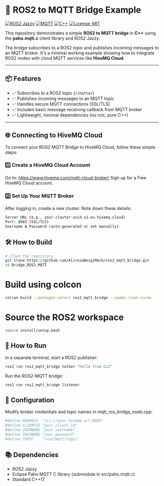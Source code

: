 # 🚀 ROS2 to MQTT Bridge Example

[![ROS2 Jazzy](https://img.shields.io/badge/ROS2-Jazzy-blue)](https://docs.ros.org/en/rolling/index.html)
[![MQTT](https://img.shields.io/badge/MQTT-HiveMQ-brightgreen)](https://www.hivemq.com/mqtt/)
[![C++](https://img.shields.io/badge/C%2B%2B-17-blue)](https://en.cppreference.com/w/cpp/17)
[![License: MIT](https://img.shields.io/badge/License-MIT-yellow.svg)](LICENSE)

This repository demonstrates a simple **ROS2 to MQTT bridge** in **C++** using the **paho.mqtt.c** client library and ROS2 Jazzy.

The bridge subscribes to a ROS2 topic and publishes incoming messages to an MQTT broker. It's a minimal working example showing how to integrate ROS2 nodes with cloud MQTT services like **HiveMQ Cloud**.

---

## 📦 Features

- ✅ Subscribes to a ROS2 topic (`/chatter`)
- ✅ Publishes incoming messages to an MQTT topic
- ✅ Handles secure MQTT connections (SSL/TLS)
- ✅ Includes basic message receiving callback from MQTT broker
- ✅ Lightweight, minimal dependencies (no rclc, pure C++)

---
## 🌐 Connecting to HiveMQ Cloud


To connect your ROS2 MQTT Bridge to HiveMQ Cloud, follow these simple steps:
### 1️⃣ Create a HiveMQ Cloud Account

Go to: https://www.hivemq.com/mqtt-cloud-broker/
Sign up for a Free HiveMQ Cloud account.

### 2️⃣ Set Up Your MQTT Broker

After logging in, create a new cluster.
Note down these details:
```bash
Server URL (e.g., your-cluster-uuid.s2.eu.hivemq.cloud)
Port: 8883 (SSL/TLS)
Username & Password (auto-generated or set manually).
```


## 🛠️ How to Build

```bash
# Clone the repository
git clone https://github.com/AlirezaBeigiMech/ros2_mqtt_bridge.git
cd Bridge_ROS2_MQTT
```

# Build using colcon

```bash
colcon build --packages-select ros2_mqtt_bridge --cmake-clean-cache
```

# Source the ROS2 workspace
```bash
source install/setup.bash
```

## 🏃 How to Run

In a separate terminal, start a ROS2 publisher:
```bash
ros2 run ros2_mqtt_bridge talker "hello from CLI"
```

Run the ROS2-MQTT bridge:
```bash
ros2 run ros2_mqtt_bridge listener
```

## 📝 Configuration

Modify broker credentials and topic names in mqtt_ros_bridge_node.cpp:

```bash
#define ADDRESS  "ssl://your-hivemq-url:8883"
#define CLIENTID "your_client_id"
#define USERNAME "your_username"
#define PASSWORD "your_password"
#define TOPIC    "ros2/mqtt/topic"
```

## 📚 Dependencies

- ROS2 Jazzy
- Eclipse Paho MQTT C library (submodule in src/paho.mqtt.c)
- Standard C++17
